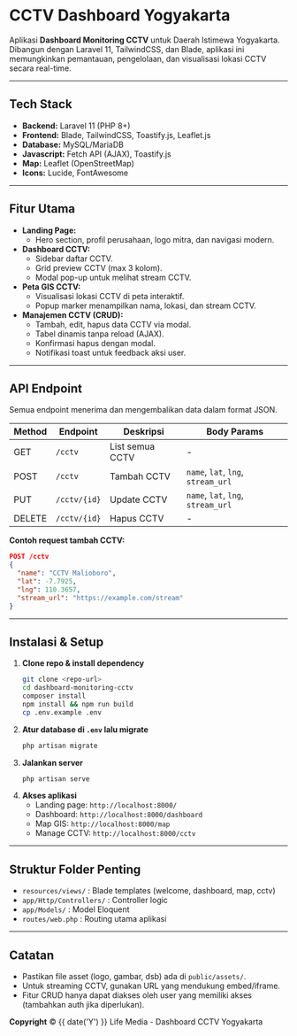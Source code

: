 # CCTV Dashboard Yogyakarta

Aplikasi **Dashboard Monitoring CCTV** untuk Daerah Istimewa Yogyakarta.  
Dibangun dengan Laravel 11, TailwindCSS, dan Blade, aplikasi ini memungkinkan pemantauan, pengelolaan, dan visualisasi lokasi CCTV secara real-time.

---

## Tech Stack

-   **Backend:** Laravel 11 (PHP 8+)
-   **Frontend:** Blade, TailwindCSS, Toastify.js, Leaflet.js
-   **Database:** MySQL/MariaDB
-   **Javascript:** Fetch API (AJAX), Toastify.js
-   **Map:** Leaflet (OpenStreetMap)
-   **Icons:** Lucide, FontAwesome

---

## Fitur Utama

-   **Landing Page:**
    -   Hero section, profil perusahaan, logo mitra, dan navigasi modern.
-   **Dashboard CCTV:**
    -   Sidebar daftar CCTV.
    -   Grid preview CCTV (max 3 kolom).
    -   Modal pop-up untuk melihat stream CCTV.
-   **Peta GIS CCTV:**
    -   Visualisasi lokasi CCTV di peta interaktif.
    -   Popup marker menampilkan nama, lokasi, dan stream CCTV.
-   **Manajemen CCTV (CRUD):**
    -   Tambah, edit, hapus data CCTV via modal.
    -   Tabel dinamis tanpa reload (AJAX).
    -   Konfirmasi hapus dengan modal.
    -   Notifikasi toast untuk feedback aksi user.

---

## API Endpoint

Semua endpoint menerima dan mengembalikan data dalam format JSON.

| Method | Endpoint     | Deskripsi       | Body Params                        |
| ------ | ------------ | --------------- | ---------------------------------- |
| GET    | `/cctv`      | List semua CCTV | -                                  |
| POST   | `/cctv`      | Tambah CCTV     | `name`, `lat`, `lng`, `stream_url` |
| PUT    | `/cctv/{id}` | Update CCTV     | `name`, `lat`, `lng`, `stream_url` |
| DELETE | `/cctv/{id}` | Hapus CCTV      | -                                  |

**Contoh request tambah CCTV:**

```json
POST /cctv
{
  "name": "CCTV Malioboro",
  "lat": -7.7925,
  "lng": 110.3657,
  "stream_url": "https://example.com/stream"
}
```

---

## Instalasi & Setup

1. **Clone repo & install dependency**
    ```bash
    git clone <repo-url>
    cd dashboard-monitoring-cctv
    composer install
    npm install && npm run build
    cp .env.example .env
    ```
2. **Atur database di `.env` lalu migrate**
    ```bash
    php artisan migrate
    ```
3. **Jalankan server**
    ```bash
    php artisan serve
    ```
4. **Akses aplikasi**
    - Landing page: `http://localhost:8000/`
    - Dashboard: `http://localhost:8000/dashboard`
    - Map GIS: `http://localhost:8000/map`
    - Manage CCTV: `http://localhost:8000/cctv`

---

## Struktur Folder Penting

-   `resources/views/` : Blade templates (welcome, dashboard, map, cctv)
-   `app/Http/Controllers/` : Controller logic
-   `app/Models/` : Model Eloquent
-   `routes/web.php` : Routing utama aplikasi

---

## Catatan

-   Pastikan file asset (logo, gambar, dsb) ada di `public/assets/`.
-   Untuk streaming CCTV, gunakan URL yang mendukung embed/iframe.
-   Fitur CRUD hanya dapat diakses oleh user yang memiliki akses (tambahkan auth jika diperlukan).

**Copyright**
&copy; {{ date('Y') }} Life Media - Dashboard CCTV Yogyakarta
